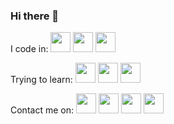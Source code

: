 ### Hi there 👋

<!--
**Leo-Strijbos/Leo-Strijbos** is a ✨ _special_ ✨ repository because its `README.md` (this file) appears on your GitHub profile.

Here are some ideas to get you started:

- 🔭 I’m currently working on Fluently, a spell checker for non-english speaking countries
- 🌱 I’m currently learning Web Development
- 👯 I’m looking to collaborate on Fluently
- 🤔 I’m looking for help with Chrome Extensions
- 💬 Ask me about Machine Learning
- 📫 How to reach me: Gmail
- ⚡ Fun fact: I learned ML before I learned HTML
-->

I code in:
<img height="32" width="32" src="https://cdn.jsdelivr.net/npm/simple-icons@v3/icons/Flutter.svg" />
<img height="32" width="32" src="https://cdn.jsdelivr.net/npm/simple-icons@v3/icons/Tensorflow.svg" />
<img height="32" width="32" src="https://cdn.jsdelivr.net/npm/simple-icons@v3/icons/Python.svg" />

Trying to learn:
<img height="32" width="32" src="https://cdn.jsdelivr.net/npm/simple-icons@v3/icons/HTML5.svg" />
<img height="32" width="32" src="https://cdn.jsdelivr.net/npm/simple-icons@v3/icons/CSS3.svg" />
<img height="32" width="32" src="https://cdn.jsdelivr.net/npm/simple-icons@v3/icons/JavaScript.svg" />

Contact me on:
<img height="32" width="32" src="https://cdn.jsdelivr.net/npm/simple-icons@v3/icons/GitHub.svg" />
<img height="32" width="32" src="https://cdn.jsdelivr.net/npm/simple-icons@v3/icons/Discord.svg" />
<img height="32" width="32" src="https://cdn.jsdelivr.net/npm/simple-icons@v3/icons/Gmail.svg" />
<img height="32" width="32" src="https://cdn.jsdelivr.net/npm/simple-icons@v3/icons/WhatsApp.svg" />
